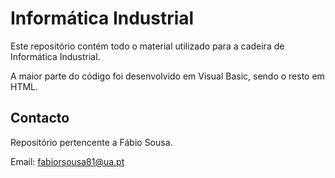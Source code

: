 # Informática Industrial

Este repositório contém todo o material utilizado para a cadeira de 
Informática Industrial.

A maior parte do código foi desenvolvido em Visual Basic, sendo o resto
em HTML.

## Contacto

Repositório pertencente a Fábio Sousa.

Email: fabiorsousa81@ua.pt
